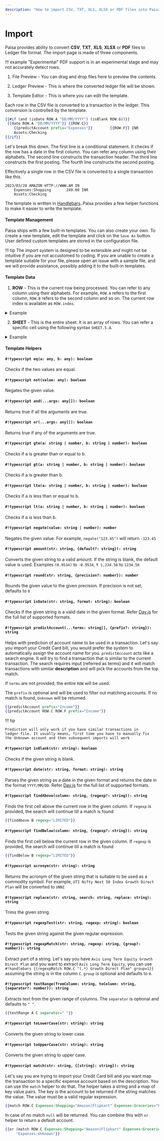 ```yaml
---
description: "How to import CSV, TXT, XLS, XLSX or PDF files into Paisa"
---
```


# Import

Paisa provides ability to convert **CSV**, **TXT**, **XLS**, **XLSX**
or **PDF** files to Ledger file format. The import page is made of
three components.

!!! example "Experimental"
    PDF support is in an experimental stage and may not accurately detect rows.


1) File Preview - You can drag and drop files here to preview the
contents.

2) Ledger Preview - This is where the converted ledger file will be
shown.

3) Template Editor - This is where you can edit the template.

Each row in the CSV file is converted to a transaction in the
ledger. This conversion is controlled by the template.

```handlebars
{{#if (and (isDate ROW.A "DD/MM/YYYY") (isBlank ROW.G))}}
 {{date ROW.A "DD/MM/YYYY"}} {{ROW.C}}
    {{predictAccount prefix="Expenses"}}		{{ROW.F}} INR
    Assets:Checking
{{/if}}
```

Let's break this down. The first line is a conditional statement. It
checks if the row has a date in the first column. You can refer any
column using their alphabets. The second line constructs the
transaction header. The third line constructs the first posting. The
fourth line constructs the second posting.

Effectively a single row in the CSV file is converted to a single
transaction like this.

```ledger
2023/03/28 AMAZON HTTP://WWW.AM IN
    Expenses:Shopping		249.00 INR
    Assets:Checking
```

The template is written in [Handlebars](https://handlebarsjs.com/). Paisa provides a few
helper functions to make it easier to write the template.

#### Template Management

Paisa ships with a few built-in templates. You can also create your
own. To create a new template, edit the template and click on the
`Save As` button. User defined custom templates are stored in the
configuration file.

!!! tip
    The import system is designed to be extensible and might not be
    intuitive if you are not accustomed to coding. If you are unable
    to create a template suitable for your file, please open an issue
    with a sample file, and we will provide assistance, possibly
    adding it to the built-in templates.

#### Template Data

1. **ROW** - This is the current row being processed. You can refer to
    any column using their alphabets. For example, `ROW.A` refers to
    the first column, `ROW.B` refers to the second column and so
    on. The current row index is available as `ROW.index`.

<details>
  <summary>Example</summary>

```json
{
  "A": "28/03/2023",
  "B": "7357680821",
  "C": "AMAZON HTTP://WWW.AM IN",
  "D": "12",
  "E": "0",
  "F": "249.00",
  "G": "",
  "index": 6
}
```
</details>

2. **SHEET** - This is the entire sheet. It is an array of rows. You
   can refer a specific cell using the following syntax `SHEET.5.A`.

<details>
  <summary>Example</summary>

```json
[
    {
        "A": "Accountno:",
        "B": "49493xxx003030",
        "index": 0
    },
    {
        "A": "Customer Name:",
        "B": "MR John Doe",
        "index": 1
    },
    {
        "A": "Address:",
        "B": "1234, ABC Street, XYZ City, 123456",
        "index": 2
    },
    {
        "A": "Transaction Details:",
        "index": 3
    },
    {
        "A": "Date",
        "B": "Sr.No.",
        "C": "Transaction Details",
        "D": "Reward Point Header",
        "E": "Intl.Amount",
        "F": "Amount(in Rs)",
        "G": "BillingAmountSign",
        "index": 4
    },
    {
        "A": "49493xxx003030",
        "index": 5
    },
    {
        "A": "28/03/2023",
        "B": "7357680821",
        "C": "AMAZON HTTP://WWW.AM IN",
        "D": "12",
        "E": "0",
        "F": "249.00",
        "G": "",
        "index": 6
    },
    {
        "A": "28/03/2023",
        "B": "7357821997",
        "C": "AMAZON HTTP://WWW.AM IN",
        "D": "28",
        "E": "0",
        "F": "575.00",
        "G": "",
        "index": 7
    }
]
```
</details>

#### Template Helpers

#### `#!typescript eq(a: any, b: any): boolean`

Checks if the two values are equal.

#### `#!typescript not(value: any): boolean`

Negates the given value.

#### `#!typescript and(...args: any[]): boolean`

Returns true if all the arguments are true.

#### `#!typescript or(...args: any[]): boolean`

Returns true if any of the arguments are true.

#### `#!typescript gte(a: string | number, b: string | number): boolean`

Checks if a is greater than or equal to b.

#### `#!typescript gt(a: string | number, b: string | number): boolean`

Checks if a is greater than b.

#### `#!typescript lte(a: string | number, b: string | number): boolean`

Checks if a is less than or equal to b.

#### `#!typescript lt(a: string | number, b: string | number): boolean`

Checks if a is less than b.

#### `#!typescript negate(value: string | number): number`

Negates the given value. For example, `negate("123.45")` will return
`-123.45`

#### `#!typescript amount(str: string, {default?: string}): string`

Converts the given string to a valid amount. If the string is blank,
the default value is used. Examples `(0.9534)` to `-0.9534`, `₹
1,234.56` to `1234.56`

#### `#!typescript round(str: string, {precision?: number}): number`

Rounds the given value to the given precision. If precision is not
set, defaults to `0`

#### `#!typescript isDate(str: string, format: string): boolean`

Checks if the given string is a valid date in the given format. Refer
[Day.js](https://day.js.org/docs/en/parse/string-format#list-of-all-available-parsing-tokens) for the full list of supported formats.

#### `#!typescript predictAccount(...terms: string[], {prefix?: string}): string`

Helps with prediction of account name to be used in a
transaction. Let's say you import your Credit Card bill, you would
prefer the system to automatically assign the account name for
you. `predictAccount` acts like a search engine. It will try to find a
transaction that is similar to the current transaction. The search
requires input (referred as terms) and it will match transactions with
similar **description** and will pick the accounts from the top match.

If `terms` are not provided, the entire `ROW` will be used.

The `prefix` is optional and will be used to filter out matching
accounts. If no match is found, `Unknown` will be returned.

```handlebars
{{predictAccount prefix="Income"}}
{{predictAccount ROW.C ROW.F prefix="Income"}}
```

!!! tip

    Prediction will only work if you have similar transactions in
    ledger file. It usually means, first time you have to manually fix
    the Unknown account and then subsequent imports will work

#### `#!typescript isBlank(str: string): boolean`

Checks if the given string is blank.

#### `#!typescript date(str: string, format: string): string`

Parses the given string as a date in the given format and returns the
date in the format `YYYY/MM/DD`. Refer [Day.js](https://day.js.org/docs/en/parse/string-format#list-of-all-available-parsing-tokens) for the full list
of supported formats.

#### `#!typescript findAbove(column: string, {regexp?: string}): string`

Finds the first cell above the current row in the given column. If
`regexp` is provided, the search will continue till a match is found

```handlebars
{{findAbove B regexp="LIMITED"}}
```

#### `#!typescript findBelow(column: string, {regexp?: string}): string`

Finds the first cell below the current row in the given column. If
`regexp` is provided, the search will continue till a match is found

```handlebars
{{findBelow B regexp="LIMITED"}}
```

#### `#!typescript acronym(str: string): string`

Returns the acronym of the given string that is suitable to be used as
a commodity symbol. For example, `UTI Nifty Next 50 Index Growth
Direct Plan` will be converted to `UNNI`

#### `#!typescript replace(str: string, search: string, replace: string): string`

Trims the given string.

#### `#!typescript regexpTest(str: string, regexp: string): boolean`

Tests the given string against the given regular expression.


#### `#!typescript regexpMatch(str: string, regexp: string, {group?: number}): string`

Extract part of a string. Let's say you have `Axis Long Term
  Equity Growth Direct Plan` and you want to extract `Axis Long Term
  Equity`, you can use `#!handlebars {{regexpMatch ROW.C "(.*) Growth Direct Plan" group=1}}` assuming the string is in the column
  `C`. `group` is optional and defaults to `0`.


#### `#!typescript textRange(fromColumn: string, toColumn: string, {separator?: number}): string`

Extracts text from the given range of columns. The `separator` is
optional and defaults to `" "`.

```handlebars
{{textRange A C separator=" "}}
```

#### `#!typescript toLowerCase(str: string): string`

Converts the given string to lower case.

#### `#!typescript toUpperCase(str: string): string`

Converts the given string to upper case.

#### `#!typescript match(str: string, {[string]: string}): string`

Let's say you are trying to import your Credit Card bill and you want
map the transaction to a specific expense account based on the
description. You can use the `match` helper to do that. The helper
takes a string and a map of key value pairs. The key is the account to
be returned if the string matches the value. The value must be a valid
regular expression.

```handlebars
{{match ROW.C Expenses:Shopping="Amazon|Flipkart" Expenses:Groceries="BigBasket"}}
```

In case of no match `null` will be returned. You can combine this
with `or` helper to return a default account.

```handlebars
{{or (match ROW.C Expenses:Shopping="Amazon|Flipkart" Expenses:Groceries="BigBasket")
     "Expenses:Unknown"}}
```

